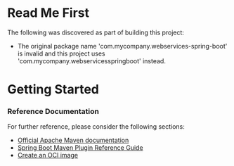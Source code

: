 # Read Me First
The following was discovered as part of building this project:

* The original package name 'com.mycompany.webservices-spring-boot' is invalid and this project uses 'com.mycompany.webservicesspringboot' instead.

# Getting Started

### Reference Documentation
For further reference, please consider the following sections:

* [Official Apache Maven documentation](https://maven.apache.org/guides/index.html)
* [Spring Boot Maven Plugin Reference Guide](https://docs.spring.io/spring-boot/docs/2.5.2/maven-plugin/reference/html/)
* [Create an OCI image](https://docs.spring.io/spring-boot/docs/2.5.2/maven-plugin/reference/html/#build-image)

